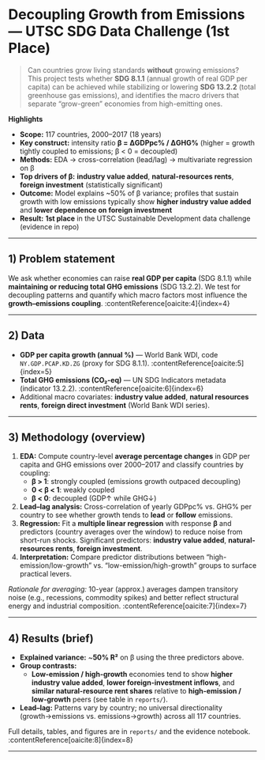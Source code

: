 # Decoupling Growth from Emissions — UTSC SDG Data Challenge (1st Place)

> Can countries grow living standards **without** growing emissions?  
This project tests whether **SDG 8.1.1** (annual growth of real GDP per capita) can be achieved while stabilizing or lowering **SDG 13.2.2** (total greenhouse gas emissions), and identifies the macro drivers that separate “grow-green” economies from high-emitting ones.

**Highlights**
- **Scope:** 117 countries, 2000–2017 (18 years)
- **Key construct:** intensity ratio **β = ΔGDPpc% / ΔGHG%** (higher = growth tightly coupled to emissions; β < 0 = decoupled)
- **Methods:** EDA → cross-correlation (lead/lag) → multivariate regression on β  
- **Top drivers of β:** **industry value added**, **natural-resources rents**, **foreign investment** (statistically significant)  
- **Outcome:** Model explains ~50% of β variance; profiles that sustain growth with low emissions typically show **higher industry value added** and **lower dependence on foreign investment**  
- **Result:** **1st place** in the UTSC Sustainable Development data challenge (evidence in repo)

---

## 1) Problem statement

We ask whether economies can raise **real GDP per capita** (SDG 8.1.1) while **maintaining or reducing total GHG emissions** (SDG 13.2.2). We test for decoupling patterns and quantify which macro factors most influence the **growth–emissions coupling**. :contentReference[oaicite:4]{index=4}

---

## 2) Data

- **GDP per capita growth (annual %)** — World Bank WDI, code `NY.GDP.PCAP.KD.ZG` (proxy for SDG 8.1.1). :contentReference[oaicite:5]{index=5}  
- **Total GHG emissions (CO₂-eq)** — UN SDG Indicators metadata (indicator 13.2.2). :contentReference[oaicite:6]{index=6}  
- Additional macro covariates: **industry value added**, **natural resources rents**, **foreign direct investment** (World Bank WDI series).

---

## 3) Methodology (overview)

1. **EDA:** Compute country-level **average percentage changes** in GDP per capita and GHG emissions over 2000–2017 and classify countries by coupling:  
   - **β > 1**: strongly coupled (emissions growth outpaced decoupling)  
   - **0 < β < 1**: weakly coupled  
   - **β < 0**: decoupled (GDP↑ while GHG↓)  
2. **Lead–lag analysis:** Cross-correlation of yearly GDPpc% vs. GHG% per country to see whether growth tends to **lead** or **follow** emissions.  
3. **Regression:** Fit a **multiple linear regression** with response **β** and predictors (country averages over the window) to reduce noise from short-run shocks. Significant predictors: **industry value added**, **natural-resources rents**, **foreign investment**.  
4. **Interpretation:** Compare predictor distributions between “high-emission/low-growth” vs. “low-emission/high-growth” groups to surface practical levers.

*Rationale for averaging:* 10-year (approx.) averages dampen transitory noise (e.g., recessions, commodity spikes) and better reflect structural energy and industrial composition. :contentReference[oaicite:7]{index=7}

---

## 4) Results (brief)

- **Explained variance:** ~**50% R²** on β using the three predictors above.  
- **Group contrasts:**  
  - **Low-emission / high-growth** economies tend to show **higher industry value added**, **lower foreign-investment inflows**, and **similar natural-resource rent shares** relative to **high-emission / low-growth** peers (see table in `reports/`).  
- **Lead–lag:** Patterns vary by country; no universal directionality (growth→emissions vs. emissions→growth) across all 117 countries.

Full details, tables, and figures are in `reports/` and the evidence notebook. :contentReference[oaicite:8]{index=8}

---

